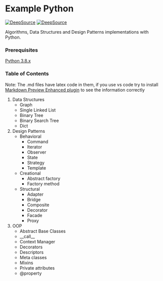 # Example Python

[![DeepSource](https://deepsource.io/gh/GoberInfinity/ExamplePython.svg/?label=active+issues&show_trend=true)](https://deepsource.io/gh/GoberInfinity/ExamplePython/?ref=repository-badge)
[![DeepSource](https://deepsource.io/gh/GoberInfinity/ExamplePython.svg/?label=resolved+issues&show_trend=true)](https://deepsource.io/gh/GoberInfinity/ExamplePython/?ref=repository-badge)

Algorithms, Data Structures and Design Patterns implementations with Python.

### Prerequisites

[Python 3.8.x](https://www.python.org/downloads/)

### Table of Contents

Note: The .md files have latex code in them, if you use vs code try to install [Markdown Preview Enhanced plugin](https://marketplace.visualstudio.com/items?itemName=shd101wyy.markdown-preview-enhanced) to see the information correctly

1. Data Structures
   - Graph
   - Single Linked List
   - Binary Tree
   - Binary Search Tree
   - Dict
1. Design Patterns
   - Behavioral
     - Command
     - Iterator
     - Observer
     - State
     - Strategy
     - Template
   - Creational
     - Abstract factory
     - Factory method
   - Structural
     - Adapter
     - Bridge
     - Composite
     - Decorator
     - Facade
     - Proxy
1. OOP
   - Abstract Base Classes
   - \_\_call\_\_
   - Context Manager
   - Decorators
   - Descriptors
   - Meta classes
   - Mixins
   - Private attributes
   - @property
